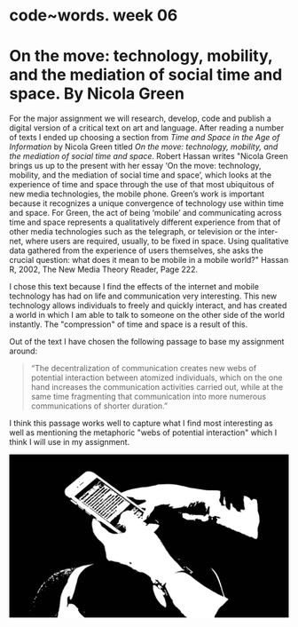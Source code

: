 # code~words. week 06

# On the move: technology, mobility, and the mediation of social time and space. By Nicola Green

For the major assignment we will research, develop, code and publish a digital version of a critical text on art and language. After reading a number of texts I ended up choosing a section from *Time and Space in the Age of Information* by Nicola Green titled *On the move: technology, mobility, and the mediation of social time and space*. Robert Hassan writes "Nicola Green brings us up to the present with her essay ‘On the move: technology, mobility, and the mediation of social time and space’, which looks at the experience of time and space through the use of that most ubiquitous of new media technologies, the mobile phone. Green’s work is important because it recognizes a unique convergence of technology use within time and space. For Green, the act of being ‘mobile’ and communicating across time and space represents a qualitatively different experience from that of other media technologies such as the telegraph, or television or the inter- net, where users are required, usually, to be fixed in space. Using qualitative data gathered from the experience of users themselves, she asks the crucial question: what does it mean to be mobile in a mobile world?"  Hassan R, 2002, The New Media Theory Reader, Page 222.

I chose this text because I find the effects of the internet and mobile technology has had on life and communication very interesting. This new technology allows individuals to freely and quickly interact, and has created a world in which I am able to talk to someone on the other side of the world instantly. The "compression" of time and space is a result of this.

Out of the text I have chosen the following passage to base my assignment around:
> “The decentralization of communication creates new webs of potential interaction between atomized individuals, which on the one hand increases the communication activities carried out, while at the same time fragmenting that communication into more numerous communications of shorter duration.”

I think this passage works well to capture what I find most interesting as well as mentioning the metaphoric "webs of potential interaction" which I think I will use in my assignment.

<img src="Phone2.jpg">
